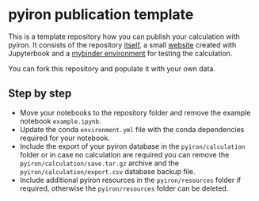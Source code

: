 # pyiron publication template
This is a template repository how you can publish your calculation with pyiron. It consists of the repository [itself](https://github.com/pyiron/pyiron-publication-template), a small [website](http://pyiron.org/pyiron-publication-template/) created with Jupyterbook and a [mybinder environment](https://mybinder.org/v2/gh/pyiron/pyiron-publication-template/HEAD?filepath=notebooks%2Fexample.ipynb) for testing the calculation. 

You can fork this repository and populate it with your own data.

## Step by step
* Move your notebooks to the repository folder and remove the example notebook `example.ipynb`.
* Update the conda `environment.yml` file with the conda dependencies required for your notebook. 
* Include the export of your pyiron database in the `pyiron/calculation` folder or in case no calculation are required you can remove the `pyiron/calculation/save.tar.gz` archive and the `pyiron/calculation/export.csv` database backup file. 
* Include additional pyiron resources in the `pyiron/resources` folder if required, otherwise the `pyiron/resources` folder can be deleted.

